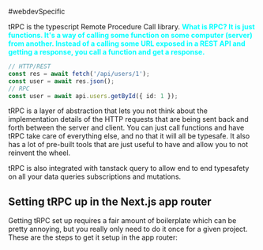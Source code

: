 #webdevSpecific 

tRPC is the typescript Remote Procedure Call library. <span style="color:cyan; font-weight: bold;">What is RPC? It is just functions. It's a way of calling some function on some computer (server) from another. Instead of a calling some URL exposed in a REST API and getting a response, you call a function and get a response.</span>
```typescript
// HTTP/REST
const res = await fetch('/api/users/1');
const user = await res.json();
// RPC
const user = await api.users.getById({ id: 1 });
```
tRPC is a  layer of abstraction that lets you not think about the implementation details of the HTTP requests that are being sent back and forth between the server and client. You can just call functions and have tRPC take care of everything else, and no that it will all be typesafe. It also has a lot of pre-built tools that are just useful to have and allow you to not reinvent the wheel.

tRPC is also integrated with tanstack query to allow end to end typesafety on all your data queries subscriptions and mutations.

## Setting tRPC up in the Next.js app router
Getting tRPC set up requires a fair amount of boilerplate which can be pretty annoying, but you really only need to do it once for a given project. These are the steps to get it setup in the app router:
